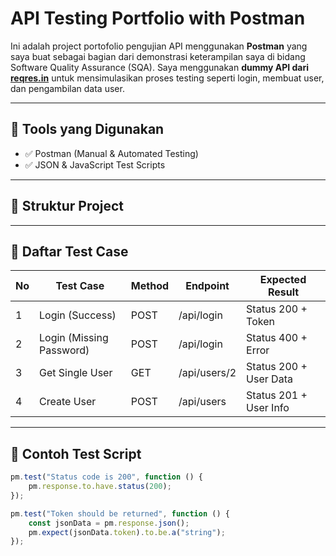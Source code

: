 # API Testing Portfolio with Postman

Ini adalah project portofolio pengujian API menggunakan **Postman** yang saya buat sebagai bagian dari demonstrasi keterampilan saya di bidang Software Quality Assurance (SQA). Saya menggunakan **dummy API dari [reqres.in](https://reqres.in)** untuk mensimulasikan proses testing seperti login, membuat user, dan pengambilan data user.

---

## 🚀 Tools yang Digunakan

- ✅ Postman (Manual & Automated Testing)
- ✅ JSON & JavaScript Test Scripts

---

## 📂 Struktur Project


---

## 📌 Daftar Test Case

| No | Test Case                         | Method | Endpoint               | Expected Result       |
|----|-----------------------------------|--------|------------------------|------------------------|
| 1  | Login (Success)                   | POST   | /api/login             | Status 200 + Token     |
| 2  | Login (Missing Password)          | POST   | /api/login             | Status 400 + Error     |
| 3  | Get Single User                   | GET    | /api/users/2           | Status 200 + User Data |
| 4  | Create User                       | POST   | /api/users             | Status 201 + User Info |

---

## 📜 Contoh Test Script

```javascript
pm.test("Status code is 200", function () {
    pm.response.to.have.status(200);
});

pm.test("Token should be returned", function () {
    const jsonData = pm.response.json();
    pm.expect(jsonData.token).to.be.a("string");
});
